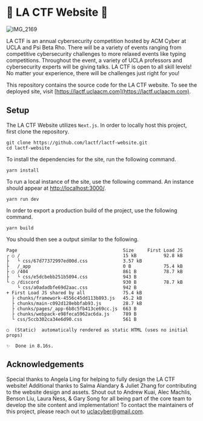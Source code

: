 # 🚩 LA CTF Website 🚩

![IMG_2169](https://user-images.githubusercontent.com/67720812/207198981-896986e2-a0b1-4fcb-bc40-a57411211fcc.gif)

LA CTF is an annual cybersecurity competition hosted by ACM Cyber at UCLA and Psi Beta Rho. There will be a variety of events ranging from competitive cybersecurity challenges to more relaxed events like typing competitions. Throughout the event, a variety of UCLA professors and cybersecurity experts will be giving talks. LA CTF is open to all skill levels! No matter your experience, there will be challenges just right for you!

This repository contains the source code for the LA CTF website. To see the deployed site, visit [https://lactf.uclaacm.com](https://lactf.uclaacm.com).

## Setup
The LA CTF Website utilizes `Next.js`. In order to locally host this project, first clone the repository.

```
git clone https://github.com/lactf/lactf-website.git
cd lactf-website
```

To install the dependencies for the site, run the following command.

```
yarn install
```

To run a local instance of the site, use the following command. An instance should appear at [http://localhost:3000/](http://localhost:3000/).

```
yarn run dev
```

In order to export a production build of the project, use the following command.

```
yarn build
```

You should then see a output similar to the following.

```
Page                                       Size     First Load JS
┌ ○ /                                      15 kB          92.8 kB
├   └ css/67d77372997ed00d.css             3.57 kB
├   /_app                                  0 B            75.4 kB
├ ○ /404                                   861 B          78.7 kB
├   └ css/e5dcbebb251b5094.css             943 B
└ ○ /discord                               930 B          78.7 kB
    └ css/a0adadbfe69d2aac.css             942 B
+ First Load JS shared by all              75.4 kB
  ├ chunks/framework-4556c45dd113b893.js   45.2 kB
  ├ chunks/main-c092d128ebbfab93.js        28.7 kB
  ├ chunks/pages/_app-6b8c5fb413ce69cc.js  663 B
  ├ chunks/webpack-e98feca5962ac6da.js     789 B
  └ css/5ccb302ca34e6d90.css               561 B

○  (Static)  automatically rendered as static HTML (uses no initial props)

✨  Done in 8.16s.
```

## Acknowledgements
Special thanks to Angela Ling for helping to fully design the LA CTF website! Additional thanks to Salma Alandary & Juliet Zhang for contributing to the website design and assets. Shout out to Andrew Kuai, Alec Machlis, Benson Liu, Laura Ness, & Gary Song for all being part of the core team to develop the site content and implementation! To contact the maintainers of this project, please reach out to [uclacyber@gmail.com](mailto:uclacyber@gmail.com).
